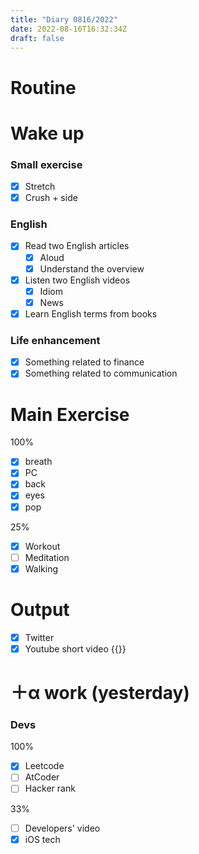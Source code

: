 ```yaml
---
title: "Diary 0816/2022"  
date: 2022-08-16T16:32:34Z
draft: false
---
```


# Routine

# Wake up

### Small exercise

- [x]  Stretch
- [x]  Crush + side

### English

- [x]  Read two English articles
    - [x]  Aloud
    - [x]  Understand the overview
- [x]  Listen two English videos
    - [x]  Idiom
    - [x]  News
- [x]  Learn English terms from books

### Life enhancement

- [x]  Something related to finance
- [x]  Something related to communication

# Main Exercise

100%

- [x]  breath
- [x]  PC
- [x]  back
- [x]  eyes
- [x]  pop

25%

- [x]  Workout
- [ ]  Meditation
- [x]  Walking

# Output

- [x]  Twitter
- [x]  Youtube short video {{<youtube ihe6zaeQadQ>}}

# ＋α work (yesterday)

### Devs

100%

- [x]  Leetcode
- [ ]  AtCoder
- [ ]  Hacker rank

33%

- [ ]  Developers' video
- [x]  iOS tech